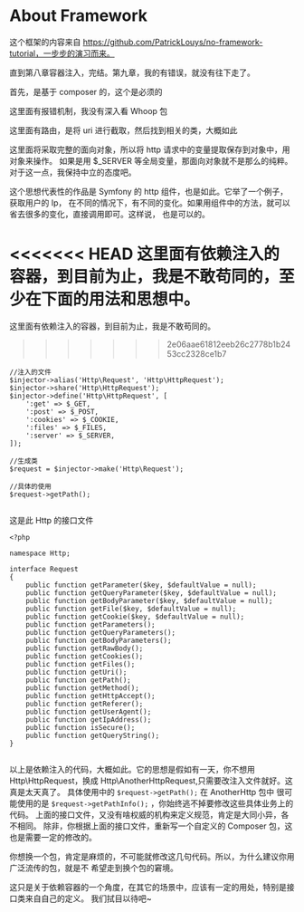 # About Framework

这个框架的内容来自 https://github.com/PatrickLouys/no-framework-tutorial，一步步的演习而来。

直到第八章容器注入，完结。第九章，我的有错误，就没有往下走了。

首先，是基于 composer 的，这个是必须的

这里面有报错机制，我没有深入看 Whoop 包

这里面有路由，是将 uri 进行截取，然后找到相关的类，大概如此

这里面将采取完整的面向对象，所以将 http 请求中的变量提取保存到对象中，用对象来操作。
如果是用 $_SERVER 等全局变量，那面向对象就不是那么的纯粹。
对于这一点，我保持中立的态度吧。

这个思想代表性的作品是 Symfony 的 http 组件，也是如此。它举了一个例子，获取用户的 Ip，
在不同的情况下，有不同的变化。如果用组件中的方法，就可以省去很多的变化，直接调用即可。这样说，
也是可以的。

<<<<<<< HEAD
这里面有依赖注入的容器，到目前为止，我是不敢苟同的，至少在下面的用法和思想中。
=======
这里面有依赖注入的容器，到目前为止，我是不敢苟同的。
>>>>>>> 2e06aae61812eeb26c2778b1b2453cc2328ce1b7

```
//注入的文件
$injector->alias('Http\Request', 'Http\HttpRequest');
$injector->share('Http\HttpRequest');
$injector->define('Http\HttpRequest', [
    ':get' => $_GET,
    ':post' => $_POST,
    ':cookies' => $_COOKIE,
    ':files' => $_FILES,
    ':server' => $_SERVER,
]);

//生成类
$request = $injector->make('Http\Request');

//具体的使用
$request->getPath();


```

这是此 Http 的接口文件
```
<?php

namespace Http;

interface Request
{
    public function getParameter($key, $defaultValue = null);
    public function getQueryParameter($key, $defaultValue = null);
    public function getBodyParameter($key, $defaultValue = null);
    public function getFile($key, $defaultValue = null);
    public function getCookie($key, $defaultValue = null);
    public function getParameters();
    public function getQueryParameters();
    public function getBodyParameters();
    public function getRawBody();
    public function getCookies();
    public function getFiles();
    public function getUri();
    public function getPath();
    public function getMethod();
    public function getHttpAccept();
    public function getReferer();
    public function getUserAgent();
    public function getIpAddress();
    public function isSecure();
    public function getQueryString();
}


```

以上是依赖注入的代码，大概如此。它的思想是假如有一天，你不想用 Http\HttpRequest，换成 
Http\AnotherHttpRequest,只需要改注入文件就好。这真是太天真了。
具体使用中的 ```$request->getPath();``` 在 AnotherHttp 包中
很可能使用的是 ```$request->getPathInfo();``` ，你始终逃不掉要修改这些具体业务上的代码。
上面的接口文件，又没有啥权威的机构来定义规范，肯定是大同小异，各不相同。
除非，你根据上面的接口文件，重新写一个自定义的 Composer 包，这也是需要一定的修改的。

你想换一个包，肯定是麻烦的，不可能就修改这几句代码。所以，为什么建议你用广泛流传的包，就是不
希望走到换个包的窘境。

这只是关于依赖容器的一个角度，在其它的场景中，应该有一定的用处，特别是接口类来自自己的定义。
我们拭目以待吧~

